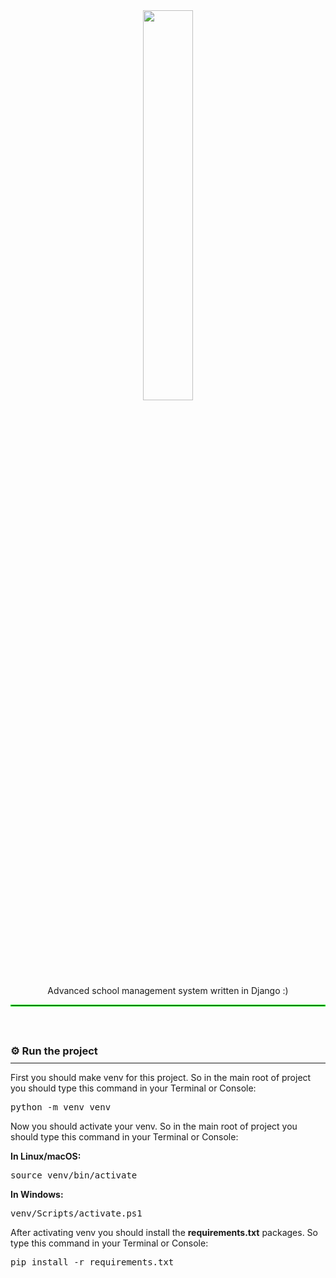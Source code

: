 <div style="width: 100%; text-align: center;">
  
  <img src="https://s20.picofile.com/file/8447413126/picoschool.png" width="40%" style="margin: auto; text-align: center;">

  <p style="margin-top: 10px;margin: auto; text-align: center;">
  Advanced school management system written in Django :)
  </p>
  <hr style="border: 1px solid #00ff00ff;">
</div>

<br>
<h3 style="margin: 30px 0 -5px 0;">
⚙️ Run the project
</h3>
<hr>

<p>
First you should make venv for this project.
So in the main root of project you should type this command in your Terminal or Console: 
</p>
<pre>
python -m venv venv
</pre>
<p>
Now you should activate your venv.
So in the main root of project you should type this command in your Terminal or Console: 
</p>
<b>
In Linux/macOS:
</b>
<pre>
source venv/bin/activate
</pre>
<b>
In Windows:
</b>
<pre>
venv/Scripts/activate.ps1
</pre>

<p>
After activating venv you should install the <b>requirements.txt</b> packages. So type this command in your Terminal or Console: 
</p>
<pre>
pip install -r requirements.txt
</pre>
